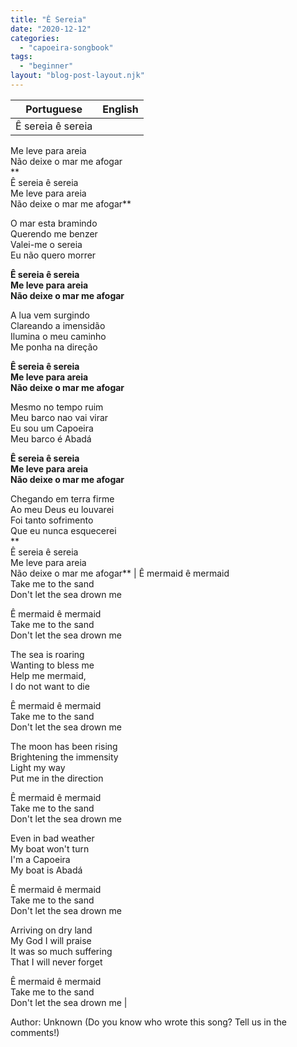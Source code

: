 ```yaml
---
title: "Ê Sereia"
date: "2020-12-12"
categories: 
  - "capoeira-songbook"
tags: 
  - "beginner"
layout: "blog-post-layout.njk"
---
```


| Portuguese | English |
| --- | --- |
| Ê sereia ê sereia  
Me leve para areia  
Não deixe o mar me afogar  
**  
Ê sereia ê sereia  
Me leve para areia  
Não deixe o mar me afogar**  
  
O mar esta bramindo  
Querendo me benzer  
Valei-me o sereia  
Eu não quero morrer  
  
**Ê sereia ê sereia  
Me leve para areia  
Não deixe o mar me afogar**  
  
A lua vem surgindo  
Clareando a imensidão  
Ilumina o meu caminho  
Me ponha na direção  
  
**Ê sereia ê sereia  
Me leve para areia  
Não deixe o mar me afogar**  
  
Mesmo no tempo ruim  
Meu barco nao vai virar  
Eu sou um Capoeira  
Meu barco é Abadá  
  
**Ê sereia ê sereia  
Me leve para areia  
Não deixe o mar me afogar**  
  
Chegando em terra firme  
Ao meu Deus eu louvarei  
Foi tanto sofrimento  
Que eu nunca esquecerei  
**  
Ê sereia ê sereia  
Me leve para areia  
Não deixe o mar me afogar** | Ê mermaid ê mermaid  
Take me to the sand  
Don't let the sea drown me  
  
Ê mermaid ê mermaid  
Take me to the sand  
Don't let the sea drown me  
  
The sea is roaring  
Wanting to bless me  
Help me mermaid,  
I do not want to die  
  
Ê mermaid ê mermaid  
Take me to the sand  
Don't let the sea drown me  
  
The moon has been rising  
Brightening the immensity  
Light my way  
Put me in the direction  
  
Ê mermaid ê mermaid  
Take me to the sand  
Don't let the sea drown me  
  
Even in bad weather  
My boat won't turn  
I'm a Capoeira  
My boat is Abadá  
  
Ê mermaid ê mermaid  
Take me to the sand  
Don't let the sea drown me  
  
Arriving on dry land  
My God I will praise  
It was so much suffering  
That I will never forget  
  
Ê mermaid ê mermaid  
Take me to the sand  
Don't let the sea drown me |

<figcaption>

Author: Unknown (Do you know who wrote this song? Tell us in the comments!)

</figcaption>

